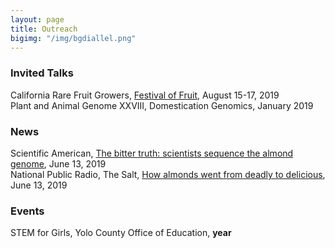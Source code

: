 ```yaml
---
layout: page
title: Outreach
bigimg: "/img/bgdiallel.png"
---
```


### Invited Talks
California Rare Fruit Growers, [Festival of Fruit](https://festivaloffruit.org/), August 15-17, 2019<br/>
Plant and Animal Genome XXVIII, Domestication Genomics, January 2019<br/>

### News
Scientific American, [The bitter truth: scientists sequence the almond genome](https://www.scientificamerican.com/article/the-bitter-truth-scientists-sequence-the-almond-genome/), June 13, 2019<br/>
National Public Radio, The Salt, [How almonds went from deadly to delicious](https://www.npr.org/sections/thesalt/2019/06/13/732160949/how-almonds-went-from-deadly-to-delicious), June 13, 2019<br/>

### Events
STEM for Girls, Yolo County Office of Education, **year**<br/>
